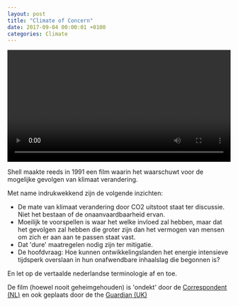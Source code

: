 ```yaml
---
layout: post
title: "Climate of Concern"
date: 2017-09-04 00:00:01 +0100
categories: Climate
---
```


<video style="width:100%" controls>
 <source src="https://prisse.net/climateconcern.mp4">videotag not supported
 </video>

Shell maakte reeds in 1991 een film waarin het waarschuwt voor de mogelijke gevolgen van klimaat verandering.

Met name indrukwekkend zijn de volgende inzichten:

 - De mate van klimaat verandering door CO2 uitstoot staat ter discussie. Niet het bestaan of de onaanvaardbaarheid ervan.
 - Moeilijk te voorspellen is waar het welke invloed zal hebben, maar dat het gevolgen zal hebben die groter zijn dan het vermogen van mensen om zich er aan aan te passen staat vast.
 - Dat 'dure' maatregelen nodig zijn ter mitigatie.
 - De hoofdvraag: Hoe kunnen ontwikkelingslanden het energie intensieve tijdsperk overslaan in hun onafwendbare inhaalslag die begonnen is?

En let op de vertaalde nederlandse terminologie af en toe.

De film (hoewel nooit geheimgehouden) is 'ondekt' door de [Correspondent (NL)](https://decorrespondent.nl/6261/shell-erkent-al-dertig-jaar-het-gevaar-van-klimaatverandering-en-deze-film-bewijst-dat/690018549-55d9be34) en ook geplaats door de the [Guardian (UK)](https://www.theguardian.com/environment/2017/feb/28/shell-knew-oil-giants-1991-film-warned-climate-change-danger?CMP=share_btn_link)
